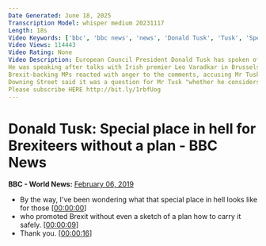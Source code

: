 ```yaml
---
Date Generated: June 18, 2025
Transcription Model: whisper medium 20231117
Length: 18s
Video Keywords: ['bbc', 'bbc news', 'news', 'Donald Tusk', 'Tusk', 'Special place in hell', 'European Council President Donald Tusk', 'Brexiteers', 'brexit', 'brexit talk', 'brexit talks', 'brussels', 'brexit news', 'EU', 'EU news']
Video Views: 114443
Video Rating: None
Video Description: European Council President Donald Tusk has spoken of a "special place in hell" for "those who promoted Brexit without even a sketch of a plan of how to carry it out safely".
He was speaking after talks with Irish premier Leo Varadkar in Brussels.
Brexit-backing MPs reacted with anger to the comments, accusing Mr Tusk of "arrogance".
Downing Street said it was a question for Mr Tusk "whether he considers the use of that kind of language helpful".
Please subscribe HERE http://bit.ly/1rbfUog
---
```


# Donald Tusk: Special place in hell for Brexiteers without a plan - BBC News
**BBC - World News:** [February 06, 2019](https://www.youtube.com/watch?v=Cdr_DsVgDuk)
*  By the way, I've been wondering what that special place in hell looks like for those [[00:00:00](https://www.youtube.com/watch?v=Cdr_DsVgDuk&t=0.0s)]
*  who promoted Brexit without even a sketch of a plan how to carry it safely. [[00:00:09](https://www.youtube.com/watch?v=Cdr_DsVgDuk&t=9.4s)]
*  Thank you. [[00:00:16](https://www.youtube.com/watch?v=Cdr_DsVgDuk&t=16.56s)]
